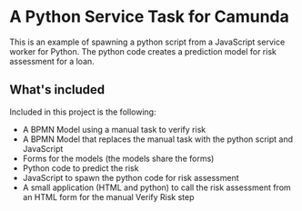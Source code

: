 # A Python Service Task for Camunda

This is an example of spawning a python script from a JavaScript service worker for Python.
The python code creates a prediction model for risk assessment for a loan.

## What's included

Included in this project is the following:
* A BPMN Model using a manual task to verify risk
* A BPMN Model that replaces the manual task with the python script and JavaScript
* Forms for the models (the models share the forms)
* Python code to predict the risk
* JavaScript to spawn the python code for risk assessment
* A small application (HTML and python) to call the risk assessment from an HTML form for the manual Verify Risk step

